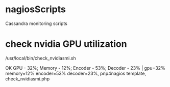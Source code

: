 # nagiosScripts
Cassandra monitoring scripts

# check nvidia GPU utilization
/usr/local/bin/check_nvidiasmi.sh

OK GPU - 32%; Memory - 12%; Encoder - 53%; Decoder - 23% | gpu=32% memory=12% encoder=53% decoder=23%,
pnp4nagios template,
check_nvidiasmi.php
